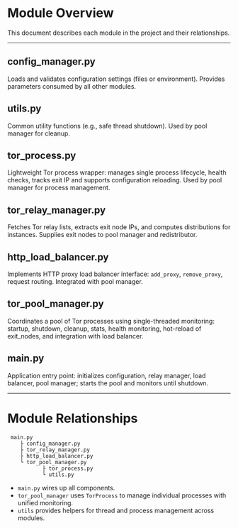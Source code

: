# Module Overview

This document describes each module in the project and their relationships.

---

## config_manager.py
Loads and validates configuration settings (files or environment). Provides parameters consumed by all other modules.

## utils.py
Common utility functions (e.g., safe thread shutdown). Used by pool manager for cleanup.

## tor_process.py
Lightweight Tor process wrapper: manages single process lifecycle, health checks, tracks exit IP and supports configuration reloading. Used by pool manager for process management.

## tor_relay_manager.py
Fetches Tor relay lists, extracts exit node IPs, and computes distributions for instances. Supplies exit nodes to pool manager and redistributor.

## http_load_balancer.py
Implements HTTP proxy load balancer interface: `add_proxy`, `remove_proxy`, request routing. Integrated with pool manager.

## tor_pool_manager.py
Coordinates a pool of Tor processes using single-threaded monitoring: startup, shutdown, cleanup, stats, health monitoring, hot-reload of exit_nodes, and integration with load balancer.

## main.py
Application entry point: initializes configuration, relay manager, load balancer, pool manager; starts the pool and monitors until shutdown.

---

# Module Relationships

```plaintext
 main.py
    ├ config_manager.py
    ├ tor_relay_manager.py
    ├ http_load_balancer.py
    └ tor_pool_manager.py
           ├ tor_process.py
           └ utils.py
```

- `main.py` wires up all components.
- `tor_pool_manager` uses `TorProcess` to manage individual processes with unified monitoring.
- `utils` provides helpers for thread and process management across modules.
